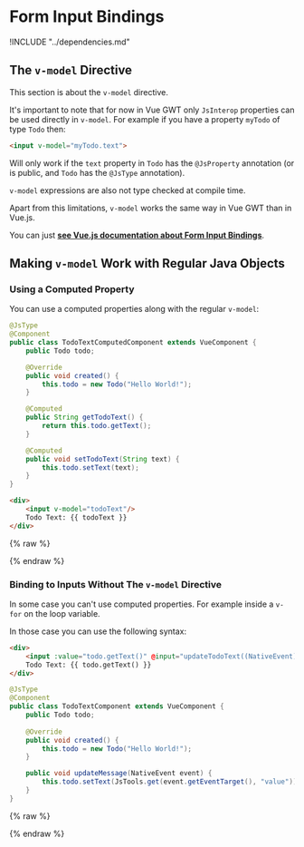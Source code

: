 # Form Input Bindings

!INCLUDE "../dependencies.md"

## The `v-model` Directive

This section is about the `v-model` directive.

It's important to note that for now in Vue GWT only `JsInterop` properties can be used directly in `v-model`.
For example if you have a property `myTodo` of type `Todo` then:
```html
<input v-model="myTodo.text">
```
Will only work if the `text` property in `Todo` has the `@JsProperty` annotation (or is public, and `Todo` has the `@JsType` annotation).

`v-model` expressions are also not type checked at compile time.

Apart from this limitations, `v-model` works the same way in Vue GWT than in Vue.js.

You can just **[see Vue.js documentation about Form Input Bindings](https://vuejs.org/v2/guide/forms.html)**.

## Making `v-model` Work with Regular Java Objects

### Using a Computed Property

You can use a computed properties along with the regular `v-model`:

```java
@JsType
@Component
public class TodoTextComputedComponent extends VueComponent {
    public Todo todo;

    @Override
    public void created() {
        this.todo = new Todo("Hello World!");
    }

    @Computed
    public String getTodoText() {
        return this.todo.getText();
    }

    @Computed
    public void setTodoText(String text) {
        this.todo.setText(text);
    }
}
```

```html
<div>
    <input v-model="todoText"/>
    Todo Text: {{ todoText }}
</div>
```

{% raw %}
<div class="example-container" data-name="todoTextComputedComponent">
    <span id="todoTextComputedComponent"></span>
</div>
{% endraw %}

### Binding to Inputs Without The `v-model` Directive

In some case you can't use computed properties.
For example inside a `v-for` on the loop variable.

In those case you can use the following syntax:

```html
<div>
    <input :value="todo.getText()" @input="updateTodoText((NativeEvent) $event)"/>
    Todo Text: {{ todo.getText() }}
</div>
```

```java
@JsType
@Component
public class TodoTextComponent extends VueComponent {
    public Todo todo;
    
    @Override
    public void created() {
        this.todo = new Todo("Hello World!");
    }

    public void updateMessage(NativeEvent event) {
        this.todo.setText(JsTools.get(event.getEventTarget(), "value"));
    }
}
```

{% raw %}
<div class="example-container" data-name="todoTextComponent">
    <span id="todoTextComponent"></span>
</div>
{% endraw %}